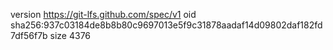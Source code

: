 version https://git-lfs.github.com/spec/v1
oid sha256:937c03184de8b8b80c9697013e5f9c31878aadaf14d09802daf182fd7df56f7b
size 4376
